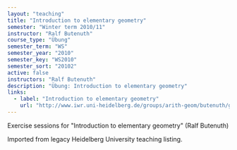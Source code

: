 ```yaml
---
layout: "teaching"
title: "Introduction to elementary geometry"
semester: "Winter term 2010/11"
instructor: "Ralf Butenuth"
course_type: "Übung"
semester_term: "WS"
semester_year: "2010"
semester_key: "WS2010"
semester_sort: "20102"
active: false
instructors: "Ralf Butenuth"
description: "Übung: Introduction to elementary geometry"
links:
  - label: "Introduction to elementary geometry"
    url: "http://www.iwr.uni-heidelberg.de/groups/arith-geom/butenuth/geometrie/index.html"
---
```


Exercise sessions for "Introduction to elementary geometry" (Ralf Butenuth)

Imported from legacy Heidelberg University teaching listing.